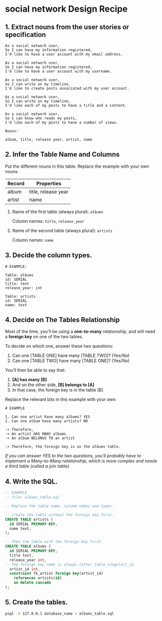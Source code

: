 # social network Design Recipe

## 1. Extract nouns from the user stories or specification

```
As a social network user,
So I can have my information registered,
I'd like to have a user account with my email address.

As a social network user,
So I can have my information registered,
I'd like to have a user account with my username.

As a social network user,
So I can write on my timeline,
I'd like to create posts associated with my user account.

As a social network user,
So I can write on my timeline,
I'd like each of my posts to have a title and a content.

As a social network user,
So I can know who reads my posts,
I'd like each of my posts to have a number of views.
```

```
Nouns:

album, title, release year, artist, name
```

## 2. Infer the Table Name and Columns

Put the different nouns in this table. Replace the example with your own nouns.

| Record                | Properties          |
| --------------------- | ------------------  |
| album                 | title, release year
| artist                | name

1. Name of the first table (always plural): `albums` 

    Column names: `title`, `release_year`

2. Name of the second table (always plural): `artists` 

    Column names: `name`

## 3. Decide the column types.

```
# EXAMPLE:

Table: albums
id: SERIAL
title: text
release_year: int

Table: artists
id: SERIAL
name: text
```

## 4. Decide on The Tables Relationship

Most of the time, you'll be using a **one-to-many** relationship, and will need a **foreign key** on one of the two tables.

To decide on which one, answer these two questions:

1. Can one [TABLE ONE] have many [TABLE TWO]? (Yes/No)
2. Can one [TABLE TWO] have many [TABLE ONE]? (Yes/No)

You'll then be able to say that:

1. **[A] has many [B]**
2. And on the other side, **[B] belongs to [A]**
3. In that case, the foreign key is in the table [B]

Replace the relevant bits in this example with your own:

```
# EXAMPLE

1. Can one artist have many albums? YES
2. Can one album have many artists? NO

-> Therefore,
-> An artist HAS MANY albums
-> An album BELONGS TO an artist

-> Therefore, the foreign key is on the albums table.
```

*If you can answer YES to the two questions, you'll probably have to implement a Many-to-Many relationship, which is more complex and needs a third table (called a join table).*

## 4. Write the SQL.

```sql
-- EXAMPLE
-- file: albums_table.sql

-- Replace the table name, columm names and types.

-- Create the table without the foreign key first.
CREATE TABLE artists (
  id SERIAL PRIMARY KEY,
  name text,
);

-- Then the table with the foreign key first.
CREATE TABLE albums (
  id SERIAL PRIMARY KEY,
  title text,
  release_year int,
-- The foreign key name is always {other_table_singular}_id
  artist_id int,
  constraint fk_artist foreign key(artist_id)
    references artists(id)
    on delete cascade
);

```

## 5. Create the tables.

```bash
psql -h 127.0.0.1 database_name < albums_table.sql
```